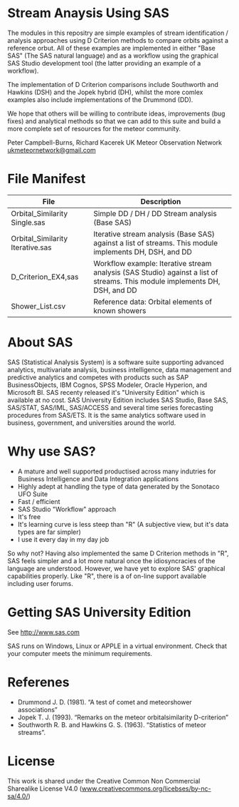 ﻿# Stream Anaysis Using SAS

The modules in this repositry are simple examples of stream identification / analysis approaches using D Criterion methods to compare orbits against a reference orbut. All of these examples are implemented in either "Base SAS" (The SAS natural language) and as a workflow using the graphical SAS Studio development tool (the latter providing an example of a workflow).

The implementation of D Criterion comparisons include Southworth and Hawkins (DSH) and the Jopek hybrid (DH), whilst the more comlex examples also include implementations of the Drummond (DD).     

We hope that others will be willing to contribute ideas, improvements (bug fixes) and analytical methods so that we can add to this suite and build a more complete set of resources for the meteor community.

Peter Campbell-Burns, Richard Kacerek
UK Meteor Observation Network
ukmeteornetwork@gmail.com

# File Manifest

|File|Description|
|----|-----------|
|Orbital_Similarity Single.sas|Simple DD / DH / DD Stream analysis (Base SAS) |
|Orbital_Similarity Iterative.sas|Iterative stream analysis (Base SAS) against a list of streams.  This module implements DH, DSH, and DD|
|D_Criterion_EX4,sas|Workflow example: Iterative stream analysis (SAS Studio) against a list of streams.  This module implements DH, DSH, and DD|
|Shower_List.csv|Reference data: Orbital elements of known showers|

# About SAS

SAS (Statistical Analysis System) is a software suite supporting advanced analytics, multivariate analysis, business intelligence, data management and predictive analytics and competes with products such as SAP BusinessObjects, IBM Cognos, SPSS Modeler, Oracle Hyperion, and Microsoft BI.  SAS recenty released it's "University Edition" which is available at no cost.  SAS University Edition includes SAS Studio, Base SAS, SAS/STAT, SAS/IML, SAS/ACCESS and several time series forecasting procedures from SAS/ETS. It is the same analytics software used in  business, government, and universities around the world.

# Why use SAS?

- A mature and well supported productised across many indutries for Business Intelligence and Data Integration applications
- Highly adept at handling the type of data generated by the Sonotaco UFO Suite
- Fast / efficient
- SAS Studio "Workflow" approach
- It's free
- It's learning curve is less steep than "R" (A subjective view, but it's data types are far simpler)
- I use it every day in my day job

So why not?  Having also implemented the same D Criterion methods in "R", SAS feels simpler and a lot more natural once the idiosyncracies of the language are understood.  However, we have yet to explore SAS' graphical capabilities properly. Like "R", there is a of on-line support available including user forums.

# Getting SAS University Edition

See http://www.sas.com

SAS runs on Windows, Linux or APPLE in a virtual environment.  Check that your computer meets the minimum requirements.

# Referenes

- Drummond J. D. (1981). “A test of comet and meteorshower associations”
- Jopek T. J. (1993). “Remarks on the meteor orbitalsimilarity D-criterion”
- Southworth R. B. and Hawkins G. S. (1963). “Statistics of meteor streams”.

# License

This work is shared under the Creative Common  Non Commercial Sharealike License V4.0 (www.creativecommons.org/licebses/by-nc-sa/4.0/)
